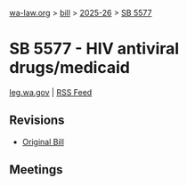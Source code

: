 [wa-law.org](/) > [bill](/bill/) > [2025-26](/bill/2025-26/) > [SB 5577](/bill/2025-26/sb/5577/)

# SB 5577 - HIV antiviral drugs/medicaid
[leg.wa.gov](https://app.leg.wa.gov/billsummary?BillNumber=5577&Year=2025&Initiative=false) | [RSS Feed](./rss.xml)

## Revisions
* [Original Bill](1/)

## Meetings